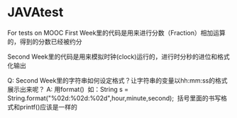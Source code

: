 # JAVAtest
For tests on MOOC
First Week里的代码是用来进行分数（Fraction）相加运算的，得到的分数已经被约分

Second Week里的代码是用来模拟时钟(clock)运行的，进行时分秒的进位和格式化输出

Q: Second Week里的字符串如何设定格式？让字符串的变量以hh:mm:ss的格式展示出来呢？
A: 用format()  如：String s = String.format("%02d:%02d:%02d",hour,minute,second);  括号里面的书写格式和printf()应该是一样的
